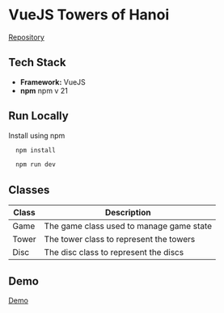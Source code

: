 
# VueJS Towers of Hanoi
[Repository](http://purchasepro.dthrllnrs.com/)


## Tech Stack

- **Framework:** VueJS
- **npm** npm v 21


## Run Locally

Install using npm

```bash
  npm install
```
```bash
  npm run dev
```
## Classes

| Class                                 | Description                               |
| ----------------------------------  | ----------------------------------------  |
| Game                 | The game class used to manage game state                        |
| Tower            | The tower class to represent the towers                       |
| Disc           | The disc class to represent the discs                             |


## Demo

[Demo](https://)

